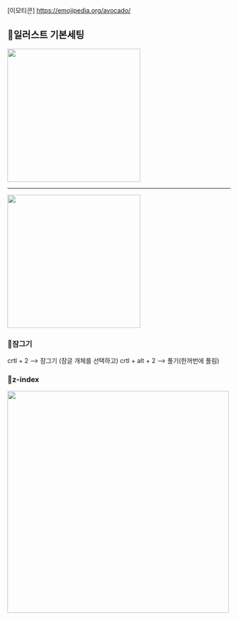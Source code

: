 [이모티콘] https://emojipedia.org/avocado/
## 🥑일러스트 기본세팅
<img src="https://user-images.githubusercontent.com/129017064/230839384-6e9cd740-88ff-4888-ace0-eeffd75f38fa.png" width="300">

--------------------------------------

<img src="https://user-images.githubusercontent.com/129017064/230839530-dcf7e51f-a718-4d86-8e2b-d5620488e748.png" width="300">

### 🐣잠그기
crtl + 2 -->  잠그기 (잠글 개체를 선택하고)
crtl + alt + 2 --> 풀기(한꺼번에 풀림)

### 🚀z-index
<img src="https://user-images.githubusercontent.com/129017064/230842811-2e9956d9-e5a5-4624-805b-5c8cb1686ea9.png" width="500">

